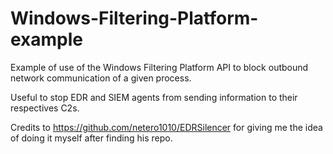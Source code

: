 # Windows-Filtering-Platform-example

Example of use of the Windows Filtering Platform API to block outbound network communication of a given process.

Useful to stop EDR and SIEM agents from sending information to their respectives C2s.

Credits to https://github.com/netero1010/EDRSilencer for giving me the idea of doing it myself after finding his repo.
